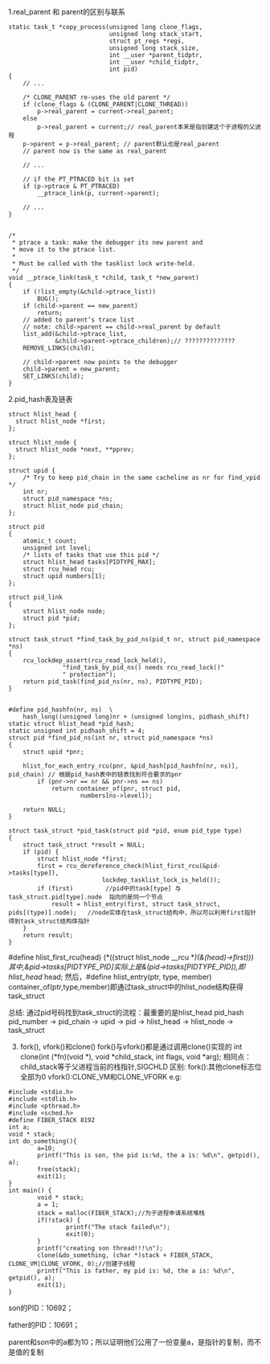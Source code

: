 1.real_parent 和 parent的区别与联系
```
static task_t *copy_process(unsigned long clone_flags,
                            unsigned long stack_start,
                            struct pt_regs *regs,
                            unsigned long stack_size,
                            int __user *parent_tidptr,
                            int __user *child_tidptr,
                            int pid)
{
    // ...

    /* CLONE_PARENT re-uses the old parent */
    if (clone_flags & (CLONE_PARENT|CLONE_THREAD))
        p->real_parent = current->real_parent;
    else
        p->real_parent = current;// real_parent本来是指创建这个子进程的父进程
    p->parent = p->real_parent; // parent默认也是real_parent
    // parent now is the same as real_parent

    // ...

    // if the PT_PTRACED bit is set
    if (p->ptrace & PT_PTRACED)
        __ptrace_link(p, current->parent);

    // ...
}


/*
 * ptrace a task: make the debugger its new parent and
 * move it to the ptrace list.
 *
 * Must be called with the tasklist lock write-held.
 */
void __ptrace_link(task_t *child, task_t *new_parent)
{
    if (!list_empty(&child->ptrace_list))
        BUG();
    if (child->parent == new_parent)
        return;
    // added to parent’s trace list
    // note: child->parent == child->real_parent by default
    list_add(&child->ptrace_list,
             &child->parent->ptrace_children);// ??????????????
    REMOVE_LINKS(child);

    // child->parent now points to the debugger
    child->parent = new_parent;
    SET_LINKS(child);
}
```

2.pid_hash表及链表
```
struct hlist_head {
  struct hlist_node *first;
};

struct hlist_node {
  struct hlist_node *next, **pprev;
};

struct upid {
	/* Try to keep pid_chain in the same cacheline as nr for find_vpid */
	int nr;
	struct pid_namespace *ns;
	struct hlist_node pid_chain;
};
 
struct pid
{
	atomic_t count;
	unsigned int level;
	/* lists of tasks that use this pid */
	struct hlist_head tasks[PIDTYPE_MAX];
	struct rcu_head rcu;
	struct upid numbers[1];
};
 
struct pid_link
{
	struct hlist_node node;
	struct pid *pid;
};

struct task_struct *find_task_by_pid_ns(pid_t nr, struct pid_namespace *ns)
{
	rcu_lockdep_assert(rcu_read_lock_held(),
			   "find_task_by_pid_ns() needs rcu_read_lock()"
			   " protection");
	return pid_task(find_pid_ns(nr, ns), PIDTYPE_PID);
}


#define pid_hashfn(nr, ns)	\
	hash_long((unsigned long)nr + (unsigned long)ns, pidhash_shift)
static struct hlist_head *pid_hash;
static unsigned int pidhash_shift = 4;
struct pid *find_pid_ns(int nr, struct pid_namespace *ns)
{
	struct upid *pnr;
 
	hlist_for_each_entry_rcu(pnr, &pid_hash[pid_hashfn(nr, ns)], pid_chain) // 根据pid_hash表中的链表找到符合要求的pnr
		if (pnr->nr == nr && pnr->ns == ns)
			return container_of(pnr, struct pid,
					numbers[ns->level]);
 
	return NULL;
}

struct task_struct *pid_task(struct pid *pid, enum pid_type type)
{
	struct task_struct *result = NULL;
	if (pid) {
		struct hlist_node *first;
		first = rcu_dereference_check(hlist_first_rcu(&pid->tasks[type]),
					      lockdep_tasklist_lock_is_held());
		if (first)         //pid中的task[type] 与task_struct.pid[type].node  指向的是同一个节点
			result = hlist_entry(first, struct task_struct, pids[(type)].node);   //node实体在task_struct结构中，所以可以利用first指针得到task_struct结构体指针
	}
	return result;
}
```

#define hlist_first_rcu(head)	(*((struct hlist_node __rcu **)(&(head)->first)))
其中,&pid->tasks[PIDTYPE_PID]实际上是&(pid->tasks[PIDTYPE_PID]),即 hlist_head* head;
然后，#define hlist_entry(ptr, type, member) container_of(ptr,type,member)即通过task_struct中的hlist_node结构获得task_struct


总结: 
通过pid号码找到task_struct的流程：最重要的是hlist_head pid_hash
pid_number -> pid_chain -> upid -> pid -> hlist_head -> hlist_node -> task_struct

3. fork(), vfork()和clone()
fork()与vfork()都是通过调用clone()实现的
int clone(int (*fn)(void *), void *child_stack, int flags, void *arg);
相同点：child_stack等于父进程当前的栈指针,SIGCHLD
区别:
fork():其他clone标志位全部为0
vfork():CLONE_VM和CLONE_VFORK
e.g:
```
#include <stdio.h>
#include <stdlib.h>
#include <pthread.h>
#include <sched.h>
#define FIBER_STACK 8192
int a;
void * stack;
int do_something(){
		a=10;
		printf("This is son, the pid is:%d, the a is: %d\n", getpid(), a);
		free(stack); 
		exit(1);
}
int main() {
		void * stack;
		a = 1;
		stack = malloc(FIBER_STACK);//为子进程申请系统堆栈
		if(!stack) {
				printf("The stack failed\n");
				exit(0);
		}
		printf("creating son thread!!!\n");
		clone(&do_something, (char *)stack + FIBER_STACK, CLONE_VM|CLONE_VFORK, 0);//创建子线程
		printf("This is father, my pid is: %d, the a is: %d\n", getpid(), a);
		exit(1);
}
```
son的PID：10692；

father的PID：10691；

parent和son中的a都为10；所以证明他们公用了一份变量a，是指针的复制，而不是值的复制
